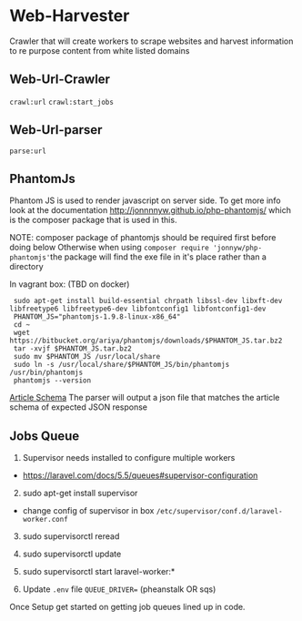 # Web-Harvester
Crawler that will create workers to scrape websites and harvest information to re purpose content from white listed domains

## Web-Url-Crawler
`crawl:url`
`crawl:start_jobs`

## Web-Url-parser
`parse:url`

## PhantomJs
Phantom JS is used to render javascript on server side. To get more info look at the documentation http://jonnnnyw.github.io/php-phantomjs/ which is the composer package that is used in this.

NOTE: composer package of phantomjs should be required first before doing below
Otherwise when using `composer require 'jonnyw/php-phantomjs'`the package will find the exe file in it's place rather than a directory

In vagrant box: (TBD on docker)
```
 sudo apt-get install build-essential chrpath libssl-dev libxft-dev libfreetype6 libfreetype6-dev libfontconfig1 libfontconfig1-dev
 PHANTOM_JS="phantomjs-1.9.8-linux-x86_64"
 cd ~
 wget https://bitbucket.org/ariya/phantomjs/downloads/$PHANTOM_JS.tar.bz2
 tar -xvjf $PHANTOM_JS.tar.bz2
 sudo mv $PHANTOM_JS /usr/local/share
 sudo ln -s /usr/local/share/$PHANTOM_JS/bin/phantomjs /usr/bin/phantomjs
 phantomjs --version
 ```

[Article Schema](https://sntmedia.atlassian.net/wiki/spaces/DCU/pages/208928769/JSON+schemas)
The parser will output a json file that matches the article schema of expected JSON response

## Jobs Queue
1. Supervisor needs installed to configure multiple workers
  - https://laravel.com/docs/5.5/queues#supervisor-configuration
2. sudo apt-get install supervisor
  - change config of supervisor in box `/etc/supervisor/conf.d/laravel-worker.conf`
3. sudo supervisorctl reread
4. sudo supervisorctl update
5. sudo supervisorctl start laravel-worker:*

6. Update `.env` file `QUEUE_DRIVER=` (pheanstalk OR sqs)

Once Setup get started on getting job queues lined up in code.
